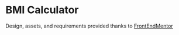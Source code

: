 # BMI Calculator

Design, assets, and requirements provided thanks to [FrontEndMentor](https://www.frontendmentor.io/challenges/body-mass-index-calculator-brrBkfSz1T)
